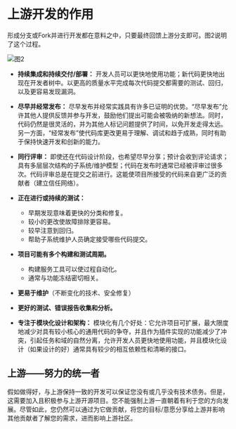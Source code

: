 # 上游开发的作用
形成分支或Fork并进行开发都在意料之中，只要最终回馈上游分支即可。图2说明了这个过程。

![图2](https://github.com/JuliaZhou2022/translation/blob/main/technical-debt-and-open-source-development/figure-2.png)

- **持续集成和持续交付/部署：** 开发人员可以更快地使用功能；新代码更快地出现在开发者树中。以更高的质量水平完成每次代码提交都需要的测试、回归，以及更容易发现漏洞。

- **尽早并经常发布：** 尽早发布并经常实践具有许多已证明的优势。“尽早发布”允许其他人提供反馈并参与开发，鼓励他们提出可能会被吸纳的新想法。同时，代码仍然是很灵活的，并为其他人标记问题提供了时间，以免开发走得太远。另一方面，“经常发布”使代码库更改更易于理解、调试和趋于成熟，同时有助于保持快速开发和创新的能力。

- **同行评审：** 即使还在代码设计阶段，也希望尽早分享；预计会收到评论请求；具有多层层次结构的子系统/维护模型；代码在发布时通常已经被评审过很多次。代码评审总是在提交之前进行。这能使项目所接受的代码来自更广泛的贡献者（建立信任网络）。

- **正在进行或持续的测试：**
	- 早期发现意味着更快的分类和修复。
	- 较小的更改使故障排除更容易。
	- 较早注意到回归。
	- 帮助子系统维护人员确定接受哪些代码提交。
- **项目可能有多个构建和测试周期。**
	- 构建服务工具可以使过程自动化。
	- 通常与功能冻结密切相关。
- **更易于维护**（不断变化的技术、安全修复）
- **更好的测试、错误报告收集和分析。**
- **专注于模块化设计和架构：**
模块化有几个好处：它允许项目可扩展，最大限度地减少对具有较小核心的通用代码的争夺，并且作为插件实现的功能减少了冲突，引起任务和域的自然分离，允许开发人员更快地使用功能，并且模块化设计（如果设计的好）通常具有较少的相互依赖性和清晰的接口。

## 上游——努力的统一者
假如做得好，与上游保持一致的开发可以保证您没有或几乎没有技术债务。但是，这需要加入且积极参与上游开源项目。您不能强制上游一直朝着有利于您的方向发展。尽管如此，您仍然可以通过为它做贡献，将您的目标/意愿分享给上游并影响其他贡献者了解您的需求，进而影响上游社区。
